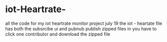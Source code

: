 # iot-Heartrate-
all the code for my iot heartrate monitor project july 19
the iot - heartate file has both the subsrcibe ui and pubnub publish zipped files in 
you have to click one contributor and download the zipped file 
